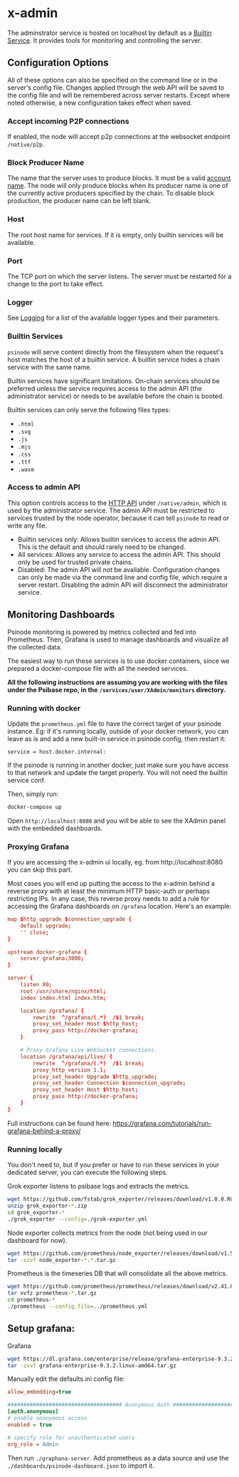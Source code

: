 # x-admin

The adminstrator service is hosted on localhost by default as a [Builtin Service](#builtin-services). It provides tools for monitoring and controlling the server.

## Configuration Options

All of these options can also be specified on the command line or in the server's config file. Changes applied through the web API will be saved to the config file and will be remembered across server restarts. Except where noted otherwise, a new configuration takes effect when saved.

### Accept incoming P2P connections

If enabled, the node will accept p2p connections at the websocket endpoint `/native/p2p`.

### Block Producer Name

The name that the server uses to produce blocks. It must be a valid [account name](../development/services/cpp-service/reference/magic-numbers.md#psibaseaccountnumber). The node will only produce blocks when its producer name is one of the currently active producers specified by the chain. To disable block production, the producer name can be left blank.

### Host

The root host name for services. If it is empty, only builtin services will be available.

### Port

The TCP port on which the server listens. The server must be restarted for a change to the port to take effect.

### Logger

See [Logging](../run-infrastructure/configuration/logging.md) for a list of the available logger types and their parameters.

### Builtin Services

`psinode` will serve content directly from the filesystem when the request's host matches the host of a builtin service. A builtin service hides a chain service with the same name.

Builtin services have significant limitations. On-chain services should be preferred unless the service requires access to the admin API (the administrator service) or needs to be available before the chain is booted.

Builtin services can only serve the following files types:

- `.html`
- `.svg`
- `.js`
- `.mjs`
- `.css`
- `.ttf`
- `.wasm`

### Access to admin API

This option controls access to the [HTTP API](../run-infrastructure/administration.md#node-administrator-services) under `/native/admin`, which is used by the administrator service. The admin API must be restricted to services trusted by the node operator, because it can tell `psinode` to read or write any file.

- Builtin services only: Allows builtin services to access the admin API. This is the default and should rarely need to be changed.
- All services: Allows any service to access the admin API. This should only be used for trusted private chains.
- Disabled: The admin API will not be available. Configuration changes can only be made via the command line and config file, which require a server restart. Disabling the admin API will disconnect the administrator service.

## Monitoring Dashboards

Psinode monitoring is powered by metrics collected and fed into Prometheus. Then, Grafana is used to manage dashboards and visualize all the collected data.

The easiest way to run these services is to use docker containers, since we prepared a docker-compose file with all the needed services.

**All the following instructions are assuming you are working with the files under the Psibase repo, in the `/services/user/XAdmin/monitors` directory.**

### Running with docker

Update the `prometheus.yml` file to have the correct target of your psinode instance. Eg: if it's running locally, outside of your docker network, you can leave as is and add a new built-in service in psinode config, then restart it:

```
service = host.docker.internal:
```

If the psinode is running in another docker, just make sure you have access to that network and update the target properly. You will not need the builtin service conf.

Then, simply run:

```sh
docker-compose up
```

Open `http://localhost:8080` and you will be able to see the XAdmin panel with the embedded dashboards.

### Proxying Grafana

If you are accessing the x-admin ui locally, eg. from http://localhost:8080 you can skip this part.

Most cases you will end up putting the access to the x-admin behind a reverse proxy with at least the minimum HTTP basic-auth or perhaps restricting IPs. In any case, this reverse proxy needs to add a rule for accessing the Grafana dashboards on `/grafana` location. Here's an example:

```conf
map $http_upgrade $connection_upgrade {
    default upgrade;
    '' close;
}

upstream docker-grafana {
    server grafana:3000;
}

server {
    listen 80;
    root /usr/share/nginx/html;
    index index.html index.htm;

    location /grafana/ {
        rewrite  ^/grafana/(.*)  /$1 break;
        proxy_set_header Host $http_host;
        proxy_pass http://docker-grafana;
    }

    # Proxy Grafana Live WebSocket connections.
    location /grafana/api/live/ {
        rewrite  ^/grafana/(.*)  /$1 break;
        proxy_http_version 1.1;
        proxy_set_header Upgrade $http_upgrade;
        proxy_set_header Connection $connection_upgrade;
        proxy_set_header Host $http_host;
        proxy_pass http://docker-grafana;
    }
}
```

Full instructions can be found here: https://grafana.com/tutorials/run-grafana-behind-a-proxy/

### Running locally

You don't need to, but if you prefer or have to run these services in your dedicated server, you can execute the following steps.

Grok exporter listens to psibase logs and extracts the metrics.

```sh
wget https://github.com/fstab/grok_exporter/releases/download/v1.0.0.RC5/grok_exporter-1.0.0.RC5.linux-amd64.zip
unzip grok_exporter-*.zip
cd grok_exporter-*
./grok_exporter --config=./grok-exporter.yml
```

Node exporter collects metrics from the node (not being used in our dashboard for now).

```sh
wget https://github.com/prometheus/node_exporter/releases/download/v1.5.0/node_exporter-1.5.0.linux-amd64.tar.gz
tar -xzvf node_exporter-*.*.tar.gz
```

Prometheus is the timeseries DB that will consolidate all the above metrics.

```sh
wget https://github.com/prometheus/prometheus/releases/download/v2.41.0/prometheus-2.41.0.linux-amd64.tar.gz
tar xvfz prometheus-*.tar.gz
cd prometheus-*
./prometheus --config.file=../prometheus.yml
```

## Setup grafana:

Grafana

```sh
wget https://dl.grafana.com/enterprise/release/grafana-enterprise-9.3.2.linux-amd64.tar.gz
tar -zxvf grafana-enterprise-9.3.2.linux-amd64.tar.gz
```

Manually edit the defaults.ini config file:

```ini
allow_embedding=true

#################################### Anonymous Auth ######################
[auth.anonymous]
# enable anonymous access
enabled = true

# specify role for unauthenticated users
org_role = Admin
```

Then run `./graphana-server`. Add prometheus as a data source and use the `./dashboards/psinode-dashboard.json` to import it.
